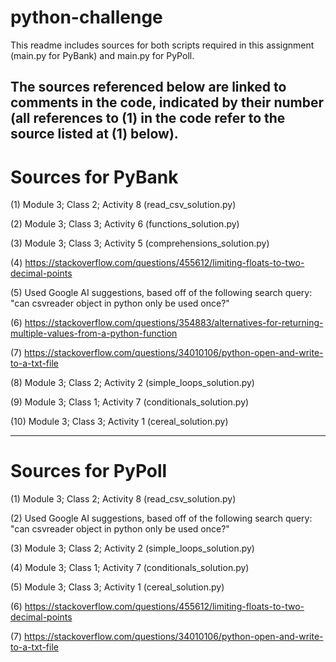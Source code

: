 # python-challenge

This readme includes sources for both scripts required in this 
assignment (main.py for PyBank) and main.py for PyPoll.

The sources referenced below are linked to comments in the code, 
indicated by their number (all references to (1) in the code refer to the source listed at (1) below).
------------------------------------------------------------------------------------------------------------

# Sources for PyBank

(1) Module 3; Class 2; Activity 8 (read_csv_solution.py)

(2) Module 3; Class 3; Activity 6 (functions_solution.py)

(3) Module 3; Class 3; Activity 5 (comprehensions_solution.py)

(4) https://stackoverflow.com/questions/455612/limiting-floats-to-two-decimal-points

(5) Used Google AI suggestions, based off of the following search query: "can csvreader object in python only be used once?"

(6) https://stackoverflow.com/questions/354883/alternatives-for-returning-multiple-values-from-a-python-function

(7) https://stackoverflow.com/questions/34010106/python-open-and-write-to-a-txt-file

(8) Module 3; Class 2; Activity 2 (simple_loops_solution.py)

(9) Module 3; Class 1; Activity 7 (conditionals_solution.py)

(10) Module 3; Class 3; Activity 1 (cereal_solution.py)

-----------------------------------------------------------------------------------------------------------

# Sources for PyPoll

(1) Module 3; Class 2; Activity 8 (read_csv_solution.py)

(2) Used Google AI suggestions, based off of the following search query: "can csvreader object in python only be used once?"

(3) Module 3; Class 2; Activity 2 (simple_loops_solution.py)

(4) Module 3; Class 1; Activity 7 (conditionals_solution.py)

(5) Module 3; Class 3; Activity 1 (cereal_solution.py)

(6) https://stackoverflow.com/questions/455612/limiting-floats-to-two-decimal-points

(7) https://stackoverflow.com/questions/34010106/python-open-and-write-to-a-txt-file